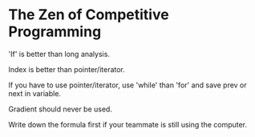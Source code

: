# The Zen of Competitive Programming

'If' is better than long analysis.

Index is better than pointer/iterator.

If you have to use pointer/iterator, use 'while' than 'for' and save prev or next in variable.

Gradient should never be used.

Write down the formula first if your teammate is still using the computer.
